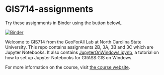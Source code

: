 # GIS714-assignments

Try these assignments in Binder using the button belowL

[![Binder](https://camo.githubusercontent.com/581c077bdbc6ca6899c86d0acc6145ae85e9d80e6f805a1071793dbe48917982/68747470733a2f2f6d7962696e6465722e6f72672f62616467655f6c6f676f2e737667)](https://mybinder.org/v2/gh/chaedri/GIS714-assignments/main?urlpath=lab%2Ftree%2Assignment2%2FGIS714_assignment2B-part1.ipynb)

Welcome to GIS714 from the GeoForAll Lab at North Carolina State University. This repo contains assignments 2B, 3A, 3B and 3C which are Jupyter Notebooks. It also contains [JupyterOnWindows.ipynb](./JupyterOnWindows.ipynb), a tutorial on how to set up Jupyter Notebooks for GRASS GIS on Windows.

For more information on the course, visit [the course website](https://ncsu-geoforall-lab.github.io/geospatial-simulations-course/).
